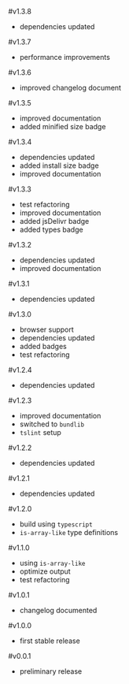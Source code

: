 #v1.3.8

* dependencies updated

#v1.3.7

* performance improvements

#v1.3.6

* improved changelog document

#v1.3.5

* improved documentation
* added minified size badge

#v1.3.4

* dependencies updated
* added install size badge
* improved documentation

#v1.3.3

* test refactoring
* improved documentation
* added jsDelivr badge
* added types badge

#v1.3.2

* dependencies updated
* improved documentation

#v1.3.1

* dependencies updated

#v1.3.0

* browser support
* dependencies updated
* added badges
* test refactoring

#v1.2.4

* dependencies updated

#v1.2.3

* improved documentation
* switched to `bundlib`
* `tslint` setup

#v1.2.2

* dependencies updated

#v1.2.1

* dependencies updated

#v1.2.0

* build using `typescript`
* `is-array-like` type definitions

#v1.1.0

* using `is-array-like`
* optimize output
* test refactoring

#v1.0.1

* changelog documented

#v1.0.0

* first stable release

#v0.0.1

* preliminary release
